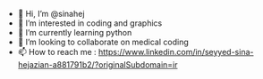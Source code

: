 - 👋 Hi, I’m @sinahej
- 👀 I’m interested in coding and graphics
- 🌱 I’m currently learning python
- 💞️ I’m looking to collaborate on medical coding
- 📫 How to reach me : https://www.linkedin.com/in/seyyed-sina-hejazian-a881791b2/?originalSubdomain=ir

<!---
sinahej/sinahej is a ✨ special ✨ repository because its `README.md` (this file) appears on your GitHub profile.
You can click the Preview link to take a look at your changes.
--->
